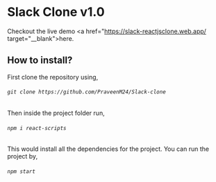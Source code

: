 # Slack Clone v1.0

Checkout the live demo <a href="https://slack-reactjsclone.web.app/ target="__blank">here</a>.

## How to install?

First clone the repository using,

###### `git clone https://github.com/PraveenM24/Slack-clone`

Then inside the project folder run,

###### `npm i react-scripts`

This would install all the dependencies for the project. You can run the project by,

###### `npm start`

